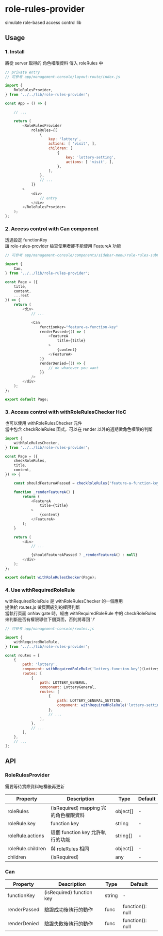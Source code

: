 # role-rules-provider

simulate role-based access control lib

## Usage

### 1. Install

將從 server 取得的 角色權限資料 傳入 roleRules 中

```js
// private entry
// 可參考 app/management-console/layout-route/index.js

import {
	RoleRulesProvider,
} from '../../lib/role-rules-provider';

const App = () => {

	// ...

	return (
		<RoleRulesProvider
			roleRules={[
				{
					key: 'lottery',
					actions: [ 'visit', ],
					children: [
						{
							key: 'lottery-setting',
							actions: [ 'visit', ],
						},
					],
				},
				// ...
			]}
		>
			<div>
				// entry
			</div>
		</RoleRulesProvider>
	);
};
```

### 2. Access control with Can component

透過設定 functionKey\
讓 role-rules-provider 檢查使用者能不能使用 FeatureA 功能

```js
// 可參考 app/management-console/components/sidebar-menu/role-rules-submenu.js

import {
	Can,
} from '../../lib/role-rules-provider';

const Page = ({
	title,
	content,
	...rest
}) => {
	return (
		<div>
			// ...

			<Can
				functionKey="feature-a-function-key"
				renderPassed={() => (
					<FeatureA
						title={title}
					>
						{content}
					</FeatureA>
				)}
				renderDenied={() => {
					// do whatever you want
				}}
			/>
		</div>
	);
};

export default Page;

```

### 3. Access control with withRoleRulesChecker HoC

也可以使用 withRoleRulesChecker 元件\
當中包含 checkRoleRules 函式，可以在 render 以外的週期做角色權限的判斷

```js
import {
	withRoleRulesChecker,
} from '../../lib/role-rules-provider';

const Page = ({
	checkRoleRules,
	title,
	content,
}) => {

	const shouldFeatureAPassed = checkRoleRules('feature-a-function-key');

	function _renderFeatureA() {
		return (
			<FeatureA
				title={title}
			>
				{content}
			</FeatureA>
		);
	}

	return (
		<div>
			// ...

			{shouldFeatureAPassed ? _renderFeatureA() : null}
		</div>
	);
};

export default withRoleRulesChecker(Page);

```

### 4. Use withRequiredRoleRule

withRequiredRoleRule 是 withRoleRulesChecker 的一個應用\
提供給 routes.js 做頁面級別的權限判斷\
當執行頁面 onNavigate 時，經由 withRequiredRoleRule 中的 checkRoleRules 來判斷是否有權限導往下個頁面，否則將導回 '/'

```js
// 可參考 app/management-console/routes.js

import {
	withRequiredRoleRule,
} from '../../lib/role-rules-provider';

const routes = [
	{
		path: 'lottery',
		component: withRequiredRoleRule('lottery-function-key')(Lottery),
		routes: [
			{
				path: LOTTERY_GENERAL,
				component: LotteryGeneral,
				routes: [
					{
						path: LOTTERY_GENERAL_SETTING,
						component: withRequiredRoleRule('lottery-setting-function-key')(LotteryGeneralSetting),
					},
					// ...
				],
			},
			// ...
		],
	},
	// ...
];

```

## API

### RoleRulesProvider

需要等待實際資料結構後再更新

| Property | Description | Type | Default |
|---|---|---|---|
| roleRules | (isRequired) mapping 完的角色權限資料 | object[] | - |
| roleRule.key | function key | string | - |
| roleRule.actions | 這個 function key 允許執行的功能 | string[] | - |
| roleRule.children | 與 roleRules 相同 | object[] | - |
| children | (isRequired) | any | - |

### Can

| Property | Description | Type | Default |
|---|---|---|---|
| functionKey | (isRequired) function key | string | - |
| renderPassed | 驗證成功後執行的動作 | func | function(): null |
| renderDenied | 驗證失敗後執行的動作 | func | function(): null |

